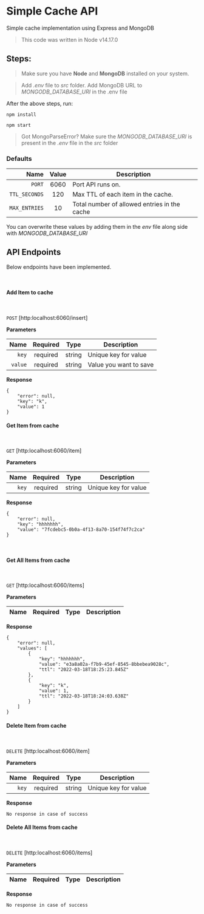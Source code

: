 # Simple Cache API

Simple cache implementation using Express and MongoDB

> This code was written in Node v14.17.0

## Steps:

> Make sure you have **Node** and **MongoDB** installed on your system.

> Add _.env_ file to _src_ folder. Add MongoDB URL to _MONGODB_DATABASE_URI_ in the .env file

After the above steps, run:

```
npm install

npm start
```

> Got MongoParseError?
> Make sure the _MONGODB_DATABASE_URI_ is present in the _.env_ file in the _src_ folder

### Defaults

|          Name | Value | Description                                  |
| ------------: | :---: | -------------------------------------------- |
|        `PORT` | 6060  | Port API runs on.                            |
| `TTL_SECONDS` |  120  | Max TTL of each item in the cache.           |
| `MAX_ENTRIES` |  10   | Total number of allowed entries in the cache |

You can overwrite these values by adding them in the _env_ file along side with _MONGODB_DATABASE_URI_

## API Endpoints

Below endpoints have been implemented.

<br>

#### Add Item to cache

<br>

`POST` [http:localhost:6060/insert]

**Parameters**

|    Name | Required |  Type  | Description            |
| ------: | :------: | :----: | ---------------------- |
|   `key` | required | string | Unique key for value   |
| `value` | required | string | Value you want to save |

**Response**

```
{
    "error": null,
    "key": "k",
    "value": 1
}
```

#### Get Item from cache

<br>

`GET` [http:localhost:6060/item]

**Parameters**

|  Name | Required |  Type  | Description          |
| ----: | :------: | :----: | -------------------- |
| `key` | required | string | Unique key for value |

**Response**

```
{
    "error": null,
    "key": "hhhhhhh",
    "value": "7fcdebc5-0b0a-4f13-8a70-154f74f7c2ca"
}
```

<br>

#### Get All Items from cache

<br>

`GET` [http:localhost:6060/items]

**Parameters**

| Name | Required | Type | Description |
| ---: | :------: | :--: | ----------- |

**Response**

```
{
    "error": null,
    "values": [
        {
            "key": "hhhhhhh",
            "value": "e3a8a02a-f7b9-45ef-8545-8bbebea9028c",
            "ttl": "2022-03-18T18:25:23.845Z"
        },
        {
            "key": "k",
            "value": 1,
            "ttl": "2022-03-18T18:24:03.638Z"
        }
    ]
}
```

#### Delete Item from cache

<br>

`DELETE` [http:localhost:6060/item]

**Parameters**

|  Name | Required |  Type  | Description          |
| ----: | :------: | :----: | -------------------- |
| `key` | required | string | Unique key for value |

**Response**

```
No response in case of success
```

#### Delete All Items from cache

<br>

`DELETE` [http:localhost:6060/items]

**Parameters**

| Name | Required | Type | Description |
| ---: | :------: | :--: | ----------- |

**Response**

```
No response in case of success
```
